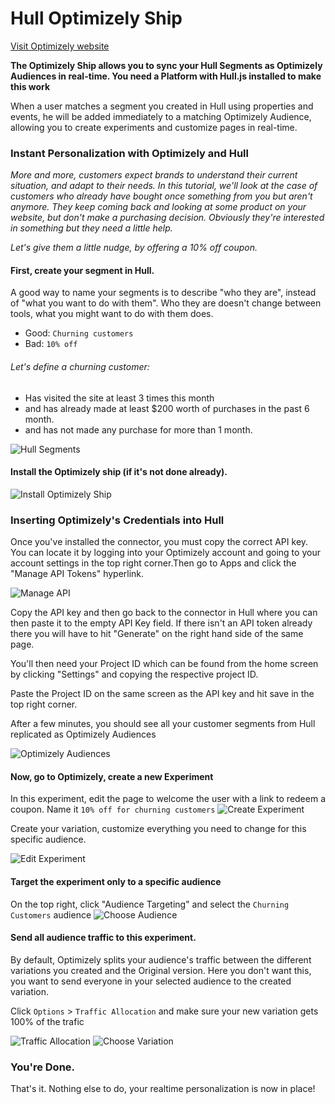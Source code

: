 # Hull Optimizely Ship

[Visit Optimizely website](http://optimizely.com)

__The Optimizely Ship allows you to sync your Hull Segments as Optimizely Audiences in real-time. You need a Platform with Hull.js installed to make this work__

When a user matches a segment you created in Hull using properties and events, he will be added immediately to a matching Optimizely Audience, allowing you to create experiments and customize pages in real-time.

### Instant Personalization with Optimizely and Hull

_More and more, customers expect brands to understand their current situation, and adapt to their needs. In this tutorial, we'll look at the case of customers who already have bought once something from you but aren't anymore. They keep coming back and looking at some product on your website, but don't make a purchasing decision. Obviously they're interested in something but they need a little help._

_Let's give them a little nudge, by offering a 10% off coupon._

#### First, create your segment in Hull.
A good way to name your segments is to describe "who they are", instead of "what you want to do with them". Who they are doesn't change between tools, what you might want to do with them does.
- Good: `Churning customers`
- Bad: `10% off`

###### Let's define a churning customer:

- Has visited the site at least 3 times this month
- and has already made at least $200 worth of purchases in the past 6 month.
- and has not made any purchase for more than 1 month.

![Hull Segments](./images/hull_segments.png "Hull Segments")

#### Install the Optimizely ship (if it's not done already).

![Install Optimizely Ship](./images/install_ship.png "Install Optimizely Ship")

### Inserting Optimizely's Credentials into Hull

Once you've installed the connector, you must copy the correct API key. You can locate it by logging into your Optimizely account and going to your account settings in the top right corner.Then go to Apps and click the "Manage API Tokens" hyperlink. 

![Manage API](./images/FindingAPIToken.png "Finding API Token")

Copy the API key and then go back to the connector in Hull where you can then paste it to the empty API Key field. If there isn't an API token already there you will have to hit "Generate" on the right hand side of the same page. 

You'll then need your Project ID which can be found from the home screen by clicking "Settings" and copying the respective project ID. 

Paste the Project ID on the same screen as the API key and hit save in the top right corner.

After a few minutes, you should see all your customer segments from Hull replicated as Optimizely Audiences

![Optimizely Audiences](./images/audiences.png "Optimizely Audiences")

#### Now, go to Optimizely, create a new Experiment
In this experiment, edit the page to welcome the user with a link to redeem a coupon.  Name it `10% off for churning customers`
![Create Experiment](./images/create_experiment.png "Create Experiment")

Create your variation, customize everything you need to change for this specific audience.

![Edit Experiment](./images/audience_targeting.png "Edit Experiment")

#### Target the experiment only to a specific audience
On the top right, click "Audience Targeting" and select the `Churning Customers`
audience
![Choose Audience](./images/choose_audience.png "Choose Audience")

#### Send all audience traffic to this experiment.
By default, Optimizely splits your audience's traffic between the different variations you created and the Original version. Here you don't want this, you want to send everyone in your selected audience to the created variation.

Click `Options` > `Traffic Allocation` and make sure your new variation gets 100% of the trafic

![Traffic Allocation](./images/traffic_allocation.png "Traffic Allocation")
![Choose Variation](./images/choose_variation.png "Choose Variation")

### You're Done.

That's it. Nothing else to do, your realtime personalization is now in place!
